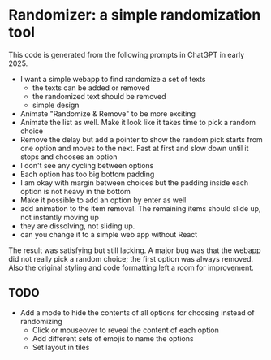 # Randomizer: a simple randomization tool

This code is generated from the following prompts in ChatGPT in early 2025.
- I want a simple webapp to find randomize a set of texts
  - the texts can be added or removed
  - the randomized text should be removed
  - simple design
- Animate "Randomize & Remove" to be more exciting
- Animate the list as well. Make it look like it takes time to pick a random choice
- Remove the delay but add a pointer to show the random pick starts from one option and moves to the next. Fast at first and slow down until it stops and chooses an option
- I don't see any cycling between options
- Each option has too big bottom padding
- I am okay with margin between choices but the padding inside each option is not heavy in the bottom
- Make it possible to add an option by enter as well
- add animation to the item removal. The remaining items should slide up, not instantly moving up
- they are dissolving, not sliding up. 
- can you change it to a simple web app without React

The result was satisfying but still lacking. A major bug was that the webapp did not really pick a random choice; the first option was always removed. Also the original styling and code formatting left a room for improvement.

## TODO
- Add a mode to hide the contents of all options for choosing instead of randomizing
  - Click or mouseover to reveal the content of each option
  - Add different sets of emojis to name the options
  - Set layout in tiles

